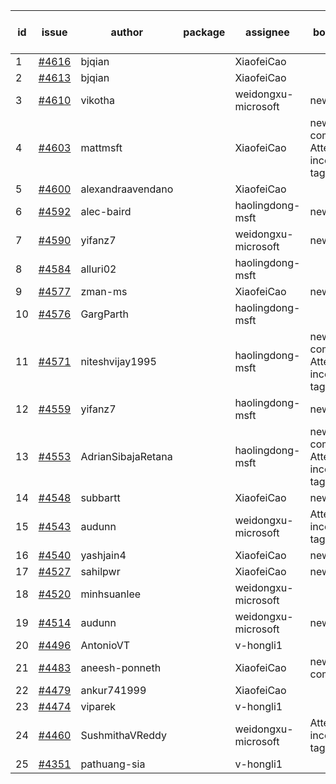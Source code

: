 | id | issue | author | package | assignee | bot advice | created date of issue | target release date | date from target |
| ------ | ------ | ------ | ------ | ------ | ------ | ------ | ------ | :-----: |
| 1 | [#4616](https://github.com/Azure/sdk-release-request/issues/4616) | bjqian |  | XiaofeiCao |  | 10-07 |  | 0 |
| 2 | [#4613](https://github.com/Azure/sdk-release-request/issues/4613) | bjqian |  | XiaofeiCao |  | 10-07 |  | 0 |
| 3 | [#4610](https://github.com/Azure/sdk-release-request/issues/4610) | vikotha |  | weidongxu-microsoft | new issue. | 10-06 | 10-27 |  |
| 4 | [#4603](https://github.com/Azure/sdk-release-request/issues/4603) | mattmsft |  | XiaofeiCao | new comment. Attention to inconsistent tag | 10-03 | 10-27 |  |
| 5 | [#4600](https://github.com/Azure/sdk-release-request/issues/4600) | alexandraavendano |  | XiaofeiCao |  | 10-02 | 10-27 |  |
| 6 | [#4592](https://github.com/Azure/sdk-release-request/issues/4592) | alec-baird |  | haolingdong-msft | new issue. | 09-28 | 10-27 |  |
| 7 | [#4590](https://github.com/Azure/sdk-release-request/issues/4590) | yifanz7 |  | weidongxu-microsoft | new issue. | 09-28 | 10-27 |  |
| 8 | [#4584](https://github.com/Azure/sdk-release-request/issues/4584) | alluri02 |  | haolingdong-msft |  | 09-27 | 10-27 |  |
| 9 | [#4577](https://github.com/Azure/sdk-release-request/issues/4577) | zman-ms |  | XiaofeiCao | new issue. | 09-26 | 10-27 |  |
| 10 | [#4576](https://github.com/Azure/sdk-release-request/issues/4576) | GargParth |  | haolingdong-msft |  | 09-26 | 10-27 |  |
| 11 | [#4571](https://github.com/Azure/sdk-release-request/issues/4571) | niteshvijay1995 |  | haolingdong-msft | new comment. Attention to inconsistent tag | 09-26 | 10-27 |  |
| 12 | [#4559](https://github.com/Azure/sdk-release-request/issues/4559) | yifanz7 |  | haolingdong-msft | new issue. | 09-25 | 10-27 |  |
| 13 | [#4553](https://github.com/Azure/sdk-release-request/issues/4553) | AdrianSibajaRetana |  | haolingdong-msft | new comment. Attention to inconsistent tag | 09-22 | 10-27 |  |
| 14 | [#4548](https://github.com/Azure/sdk-release-request/issues/4548) | subbartt |  | XiaofeiCao | new issue. | 09-22 | 10-27 |  |
| 15 | [#4543](https://github.com/Azure/sdk-release-request/issues/4543) | audunn |  | weidongxu-microsoft | Attention to inconsistent tag | 09-21 | 10-27 |  |
| 16 | [#4540](https://github.com/Azure/sdk-release-request/issues/4540) | yashjain4 |  | XiaofeiCao | new issue. | 09-21 | 10-27 |  |
| 17 | [#4527](https://github.com/Azure/sdk-release-request/issues/4527) | sahilpwr |  | XiaofeiCao | new issue. | 09-20 | 10-27 |  |
| 18 | [#4520](https://github.com/Azure/sdk-release-request/issues/4520) | minhsuanlee |  | weidongxu-microsoft |  | 09-13 | 10-27 |  |
| 19 | [#4514](https://github.com/Azure/sdk-release-request/issues/4514) | audunn |  | weidongxu-microsoft | new issue. | 09-08 | 10-27 |  |
| 20 | [#4496](https://github.com/Azure/sdk-release-request/issues/4496) | AntonioVT |  | v-hongli1 |  | 09-05 |  | 0 |
| 21 | [#4483](https://github.com/Azure/sdk-release-request/issues/4483) | aneesh-ponneth |  | XiaofeiCao | new comment. | 08-31 | 09-22 |  |
| 22 | [#4479](https://github.com/Azure/sdk-release-request/issues/4479) | ankur741999 |  | XiaofeiCao |  | 08-30 | 09-05 |  |
| 23 | [#4474](https://github.com/Azure/sdk-release-request/issues/4474) | viparek |  | v-hongli1 |  | 08-29 |  | 0 |
| 24 | [#4460](https://github.com/Azure/sdk-release-request/issues/4460) | SushmithaVReddy |  | weidongxu-microsoft | Attention to inconsistent tag | 08-23 | 09-22 |  |
| 25 | [#4351](https://github.com/Azure/sdk-release-request/issues/4351) | pathuang-sia |  | v-hongli1 |  | 07-20 |  | 0 |
